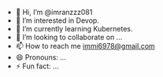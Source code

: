 - 👋 Hi, I’m @imranzzz081
- 👀 I’m interested in Devop. 
- 🌱 I’m currently learning Kubernetes.
- 💞️ I’m looking to collaborate on ...
- 📫 How to reach me immi6978@gmail.com
- 😄 Pronouns: ...
- ⚡ Fun fact: ...

<!---
imranzzz081/imranzzz081 is a ✨ special ✨ repository because its `README.md` (this file) appears on your GitHub profile.
You can click the Preview link to take a look at your changes.
--->
